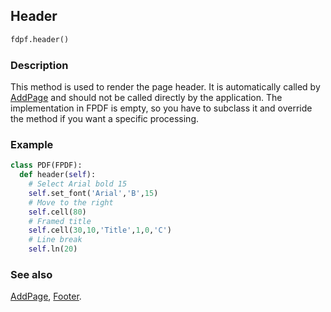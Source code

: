 ## Header ##

```python
fdpf.header()
```

### Description ###

This method is used to render the page header. It is automatically called by [AddPage](AddPage.md) and should not be called directly by the application. The implementation in FPDF is empty, so you have to subclass it and override the method if you want a specific processing.

### Example ###

```python
class PDF(FPDF):
  def header(self):
    # Select Arial bold 15
    self.set_font('Arial','B',15)
    # Move to the right
    self.cell(80)
    # Framed title
    self.cell(30,10,'Title',1,0,'C')
    # Line break
    self.ln(20)
```

### See also ###

[AddPage](AddPage.md), [Footer](Footer.md).
